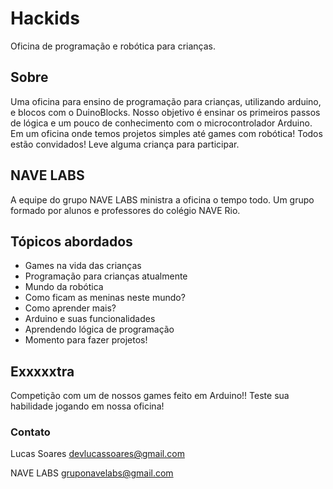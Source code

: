 # Hackids
Oficina de programação e robótica para crianças.

<h2> Sobre</h2>
Uma oficina para ensino de programação para crianças, utilizando arduino, e blocos com o DuinoBlocks. Nosso objetivo é ensinar os primeiros passos de lógica e um pouco de conhecimento com o microcontrolador Arduino. Em um oficina onde temos projetos simples até games com robótica!
Todos estão convidados! Leve alguma criança para participar.

<h2> NAVE LABS</h2>
A equipe do grupo NAVE LABS ministra a oficina o tempo todo. Um grupo formado por alunos e professores do colégio NAVE Rio.

<h2> Tópicos abordados</h2>

 - Games na vida das crianças
 - Programação para crianças atualmente
 - Mundo da robótica
 - Como ficam as meninas neste mundo?
 - Como aprender mais?
 - Arduino e suas funcionalidades
 - Aprendendo lógica de programação
 - Momento para fazer projetos!
 
 <h2> Exxxxxtra </h2>
 
 Competição com um de nossos games feito em Arduino!!
 Teste sua habilidade jogando em nossa oficina!
 
 <h3> Contato </h3>
 
 Lucas Soares devlucassoares@gmail.com
 
 NAVE LABS gruponavelabs@gmail.com
